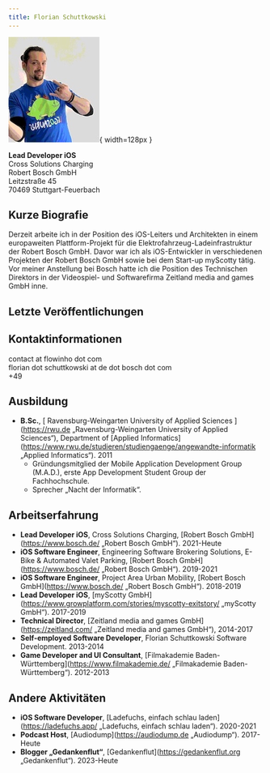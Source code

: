 ```yaml
---
title: Florian Schuttkowski
---
```


![](me.jpeg){ width=128px }

**Lead Developer iOS**  
Cross Solutions Charging  
Robert Bosch GmbH  
Leitzstraße 45  
70469 Stuttgart-Feuerbach  

## Kurze Biografie
Derzeit arbeite ich in der Position des iOS-Leiters und Architekten in einem europaweiten Plattform-Projekt für die Elektrofahrzeug-Ladeinfrastruktur der Robert Bosch GmbH. Davor war ich als iOS-Entwickler in verschiedenen Projekten der Robert Bosch GmbH sowie bei dem Start-up myScotty tätig. Vor meiner Anstellung bei Bosch hatte ich die Position des Technischen Direktors in der Videospiel- und Softwarefirma Zeitland media and games GmbH inne.

## Letzte Veröffentlichungen


## Kontaktinformationen

contact at flowinho dot com  
florian dot schuttkowski at de dot bosch dot com  
+49 

## Ausbildung
- **B.Sc.**, [ Ravensburg-Weingarten University of Applied Sciences ](https://rwu.de „Ravensburg-Weingarten University of Applied Sciences“), Department of [Applied Informatics](https://www.rwu.de/studieren/studiengaenge/angewandte-informatik „Applied Informatics“). 2011
	- Gründungsmitglied der Mobile Application Development Group (M.A.D.), erste App Development Student Group der Fachhochschule.
	- Sprecher „Nacht der Informatik“.

## Arbeitserfahrung
- **Lead Developer iOS**, Cross Solutions Charging, [Robert Bosch GmbH](https://www.bosch.de/ „Robert Bosch GmbH“). 2021-Heute
- **iOS Software Engineer**, Engineering Software Brokering Solutions, E-Bike & Automated Valet Parking, [Robert Bosch GmbH](https://www.bosch.de/ „Robert Bosch GmbH“). 2019-2021
- **iOS Software Engineer**, Project Area Urban Mobility, [Robert Bosch GmbH](https://www.bosch.de/ „Robert Bosch GmbH“). 2018-2019
- **Lead Developer iOS**, [myScotty GmbH](https://www.growplatform.com/stories/myscotty-exitstory/ „myScotty GmbH“). 2017-2019
- **Technical Director**, [Zeitland media and games GmbH](https://zeitland.com/ „Zeitland media and games GmbH“), 2014-2017
- **Self-employed Software Developer**, Florian Schuttkowski Software Development. 2013-2014
- **Game Developer and UI Consultant**, [Filmakademie Baden-Württemberg](https://www.filmakademie.de/ „Filmakademie Baden-Württemberg“). 2012-2013

## Andere Aktivitäten
- **iOS Software Developer**, [Ladefuchs, einfach schlau laden](https://ladefuchs.app/ „Ladefuchs, einfach schlau laden“). 2020-2021
- **Podcast Host**, [Audiodump](https://audiodump.de „Audiodump“). 2017-Heute
- **Blogger „Gedankenflut“**, [Gedankenflut](https://gedankenflut.org „Gedankenflut“). 2023-Heute